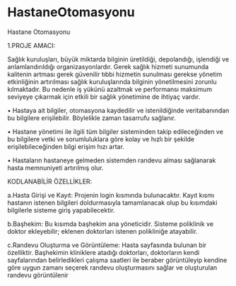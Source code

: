 # HastaneOtomasyonu
 Hastane Otomasyonu 
 
 
 1.PROJE AMACI:
 
Sağlık kuruluşları, büyük miktarda bilginin üretildiği, depolandığı, işlendiği ve 
anlamlandırıldığı organizasyonlardır. Gerek sağlık hizmeti sunumunda kalitenin artması 
gerek güvenilir tıbbi hizmetin sunulması gerekse yönetim etkinliğinin artırılması sağlık 
kuruluşlarında bilginin yönetilmesini zorunlu kılmaktadır. Bu nedenle iş yükünü azaltmak 
ve performansı maksimum seviyeye çıkarmak için etkili bir sağlık yönetimine de ihtiyaç 
vardır.

• Hastaya ait bilgiler, otomasyona kaydedilir ve istenildiğinde veritabanından bu bilgilere 
erişilebilir. Böylelikle zaman tasarrufu sağlanır.

• Hastane yönetimi ile ilgili tüm bilgiler sisteminden takip edileceğinden ve bu bilgilere 
vetki ve sorumluluklara göre kolay ve hızlı bir şekilde erişilebileceğinden bilgi erişim hızı 
artar. 

• Hastaların hastaneye gelmeden sistemden randevu alması sağlanarak hasta 
memnuniyeti artırılmış olur.

KODLANABİLİR ÖZELLİKLER:

a.Hasta Girişi ve Kayıt:
Projenin login kısmında bulunacaktır. Kayıt kısmı hastanın istenen bilgileri doldurmasıyla 
tamamlanacak olup bu kısımdaki bilgilerle sisteme giriş yapabilecektir.

b.Başhekim:
Bu kısımda başhekim ana yöneticidir. Sisteme poliklinik ve doktor ekleyebilir; eklenen 
doktorları istenen polikliniğe atayabilir.

c.Randevu Oluşturma ve Görüntüleme:
Hasta sayfasında bulunan bir özelliktir. Başhekimin kliniklere atadığı doktorları, 
doktorların kendi sayfalarından belirledikleri çalışma saatleri ile beraber görüntüleyip
kendine göre uygun zamanı seçerek randevu oluşturmasını sağlar ve oluşturulan randevu 
görüntülenir

